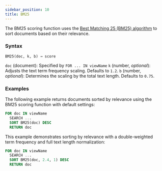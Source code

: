 ```yaml
---
sidebar_position: 10
title: BM25
---
```


The BM25 scoring function uses the [Best Matching 25 (BM25) algorithm](https://en.wikipedia.org/wiki/Okapi_BM25) to sort documents based on their relevance.

### Syntax

`BM25(doc, k, b) → score`

`doc` (document): Specified by `FOR ... IN viewName`
`k` (number, _optional_): Adjusts the text term frequency scaling. Defaults to `1.2`. 
`b` (number, _optional_): Determines the scaling by the total text length. Defaults to `0.75`.

### Examples

The following example returns documents sorted by relevance using the BM25 scoring function with default settings:

```sql
FOR doc IN viewName
  SEARCH ...
  SORT BM25(doc) DESC
  RETURN doc
```

This example demonstrates sorting by relevance with a double-weighted term frequency and full text length normalization:

```sql
FOR doc IN viewName
  SEARCH ...
  SORT BM25(doc, 2.4, 1) DESC
  RETURN doc
```
